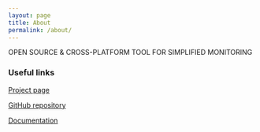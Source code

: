 ```yaml
---
layout: page
title: About
permalink: /about/
---
```


OPEN SOURCE & CROSS-PLATFORM TOOL FOR SIMPLIFIED MONITORING

### Useful links

[Project page](https://getwarden.net)

[GitHub repository](https://github.com/warden-stack)

[Documentation](https://github.com/warden-stack/Warden/wiki)


